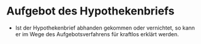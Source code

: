 # Aufgebot des Hypothekenbriefs

- Ist der Hypothekenbrief abhanden gekommen oder vernichtet, so kann er im Wege des Aufgebotsverfahrens für kraftlos erklärt werden.

